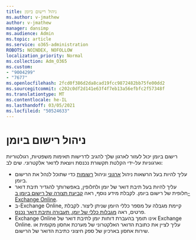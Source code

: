 ```yaml
---
title: ניהול רישום ביומן
ms.author: v-jmathew
author: v-jmathew
manager: dansimp
ms.audience: Admin
ms.topic: article
ms.service: o365-administration
ROBOTS: NOINDEX, NOFOLLOW
localization_priority: Normal
ms.collection: Adm_O365
ms.custom:
- "9004299"
- "7677"
ms.openlocfilehash: 2fcd0f386d2da8cad19fcc9872482bb75fe00dd2
ms.sourcegitcommit: c202c0df2d141e63f4f7eb13a56efbfc2f57348f
ms.translationtype: MT
ms.contentlocale: he-IL
ms.lasthandoff: 03/05/2021
ms.locfileid: "50524633"
---
```

# <a name="manage-journaling"></a>ניהול רישום ביומן

רישום ביומן יכול לעזור לארגון שלך להגיב לדרישות תאימות משפטיות, רגולטוריות וארגוניות על-ידי הקלטת תקשורת נכנסת ויוצאת לדואר אלקטרוני. שים לב:

* עליך להיות בעל הרשאות ניהול [ארגוני](https://go.microsoft.com/fwlink/?linkid=2115259) וניהול [רשומות](https://go.microsoft.com/fwlink/?linkid=2115469) כדי שתוכל לנהל את הרישום ביומן.
* עליך להיות בעל תיבת דואר של יומן ולחלופין, באפשרותך להגדיר תיבת דואר חלופית של רישום ביומן. לקבלת מידע נוסף, ראה [קביעת תצורה של רישום ביומן ב-Exchange Online](https://go.microsoft.com/fwlink/?linkid=2115260).
* ב-Exchange Online, קיימת מגבלה על מספר כללי היומן שניתן ליצור. לקבלת פרטים, ראה [מגבלות כללי של יומן, תעבורה ותיבת דואר נכנס](https://go.microsoft.com/fwlink/?linkid=2115261).
* Exchange Online אינו תומך בהעברת דוחות יומן לתיבת דואר של Exchange Online. עליך לציין את כתובת הדואר האלקטרוני של מערכת אחסון מקומית או שירות אחסון בארכיון של ספק חיצוני כתיבת הדואר של הרישום.
